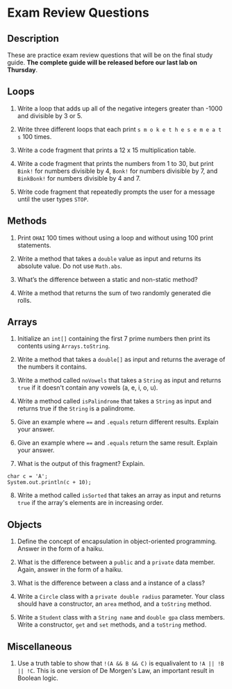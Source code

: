 # Exam Review Questions

## Description

These are practice exam review questions that will be on the final study guide. **The complete guide will be released before our last lab on Thursday**.

## Loops

1. Write a loop that adds up all of the negative integers greater than -1000 and divisible by 3 or 5.

2. Write three different loops that each print `s m o k e t h e s e m e a t s` 100 times.

3. Write a code fragment that prints a 12 x 15 multiplication table.

4. Write a code fragment that prints the numbers from 1 to 30, but print `Bink!` for numbers divisible by 4, `Bonk!` for numbers 
divisible by 7, and `BinkBonk!` for numbers divisible by 4 and 7.

5. Write code fragment that repeatedly prompts the user for a message until the user types `STOP`.

## Methods

1. Print `OHAI` 100 times without using a loop and without using 100 print statements.

2. Write a method that takes a `double` value as input and returns its absolute value. Do not use `Math.abs`.

3. What’s the difference between a static and non-static method?

4. Write a method that returns the sum of two randomly generated die rolls.

## Arrays

1. Initialize an `int[]` containing the first 7 prime numbers then print its contents using `Arrays.toString`.

2. Write a method that takes a `double[]` as input and returns the average of the numbers it contains.

3. Write a method called `noVowels` that takes a `String` as input and returns `true` if it doesn't contain any vowels (a, e, i, o, u).

4. Write a method called `isPalindrome` that takes a `String` as input and returns true if the `String` is a palindrome.

5. Give an example where `==` and `.equals` return different results. Explain your answer.

6. Give an example where `==` and `.equals` return the same result. Explain your answer.

7. What is the output of this fragment? Explain.

```
char c = 'A';
System.out.println(c + 10);
```
8. Write a method called `isSorted` that takes an array as input and returns `true` if the array's elements are in increasing order.

## Objects

1. Define the concept of encapsulation in object-oriented programming. Answer in the form of a haiku.

2. What is the difference between a `public` and a `private` data member. Again, answer in the form of a haiku.

3. What is the difference between a class and a instance of a class?

4. Write a `Circle` class with a `private double radius` parameter. Your class should have a constructor, an `area` method, and a `toString` method.

5. Write a `Student` class with a `String name` and `double gpa` class members. Write a constructor, `get` and `set` methods, and a 
`toString` method.

## Miscellaneous

1. Use a truth table to show that `!(A && B && C)` is equalivalent to `!A || !B || !C`. This is one version of De Morgen's Law, an important result in Boolean logic.
